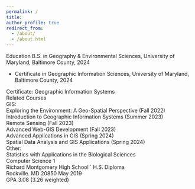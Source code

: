 ```yaml
---
permalink: /
title:
author_profile: true
redirect_from: 
  - /about/
  - /about.html
---
```


Education
B.S. in Geography & Environmental Sciences, University of Maryland, Baltimore County, 2024
* Certificate in Geographic Information Sciences, University of Maryland, Baltimore County, 2024

Certificate: Geographic Information Systems<br>
Related Courses<br>
GIS:<br>
Exploring the Environment: A Geo-Spatial Perspective (Fall 2022)<br>
Introduction to Geographic Information Systems (Summer 2023)<br>
Remote Sensing (Fall 2023)<br>
Advanced Web-GIS Development (Fall 2023)<br>
Advanced Applications in GIS (Spring 2024)<br>
Spatial Data Analysis and GIS Applications (Spring 2024)<br>
Other:<br>
Statistics with Applications in the Biological Sciences<br>
Computer Science 1<br>
Richard Montgomery High School ` H.S. Diploma<br>
Rockville. MD 20850 May 2019<br>
GPA 3.08 (3.26 weighted)<br>
